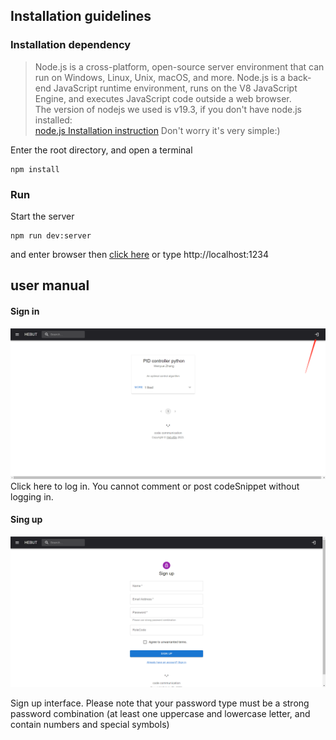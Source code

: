 
## Installation guidelines

### Installation dependency  

> Node.js is a cross-platform, open-source server environment that can run on Windows, Linux, Unix, macOS, and more. Node.js is a back-end JavaScript runtime environment, runs on the V8 JavaScript Engine, and executes JavaScript code outside a web browser.  
The version of nodejs we used is v19.3, if you don't have node.js installed:  
[node.js Installation instruction](https://docs.npmjs.com/downloading-and-installing-node-js-and-npm)
Don't worry it's very simple:)

Enter the root directory, and open a terminal
```
npm install
```

### Run
Start the server
```
npm run dev:server
```
and enter browser then [click here](http://localhost:1234/) or type http://localhost:1234

## user manual
#### Sign in
![login](./public/img/howtolog.png)
Click here to log in. You cannot comment or post codeSnippet without logging in.

#### Sing up
![signup](./public/img/signup.png)

Sign up interface.
Please note that your password type must be a strong password combination (at least one uppercase and lowercase letter, and contain numbers and special symbols) 
